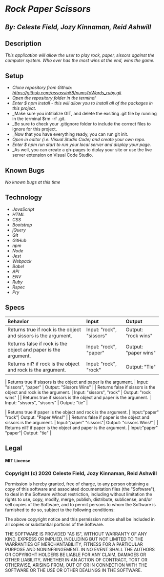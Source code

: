 # _Rock Paper Scissors_
## _By: Celeste Field, Jozy Kinnaman, Reid Ashwill_
## Description

_This application will allow the user to play rock, paper, sissors against the computer system. Who ever has the most wins at the end, wins the game._

## Setup


* _Clone repository from Github: https://github.com/assassin56/numsToWords_ruby.git_
* _Open the repository folder in the terminal_
* _Enter $ npm install - this will allow you to install all of the packages in this project._
* _Make sure you intitialize GIT, and delete the exsiting .git file by running in the terminal $rm -rf .git. 
* _Be sure to check your .gitignore folder to include the correct files to ignore for this project. 
* _Now that you have everything ready, you can run git init. 
* _Open in editor (i.e. Visual Studio Code) and create your own repo._
* _Enter $ npm run start to run your local server and display your page._
* _As well, you can create a gh-pages to diplay your site or use the live server extension on Visual Code Studio.

## Known Bugs
_No known bugs at this time_

## Technology

* _JavaScript_
* _HTML_
* _CSS_
* _Bootstrap_
* _jQuery_
* _Git_
* _GitHub_
* _npm_
* _Node_
* _Jest_
* _Webpack_
* _Babel_
* _API_
* _ENV_
* _Ruby_
* _Rspec_
* _Pry_


## Specs

|Behavior|Input|Output|
| :-----|:-----|:-----|
| Returns true if rock is the object and sissors is the argument. | Input: "rock", "sissors" | Output: "rock wins"|
| Returns false if rock is the object and paper is the argument. | Input: "rock", "paper" | Output: "paper wins"|
| Returns nil? if rock is the object and rock is the argument. | Input: "rock", "rock" | Output: "Tie"|

| Returns true if sissors is the object and paper is the argument. | Input: "sissors", "paper" | Output: "Sissors Wins" |
| Returns false if sissors is the object and rock is the argument. | Input: "sissors", "rock" | Output: "rock wins" |
| Returns true if sissors is the object and paper is the argument. | Input: "sissors", "sissors" | Output: "tie" |

| Returns true if paper is the object and rock is the argument. | Input:"paper" "rock"| Output: "Paper Wins!" | 
| Returns false if paper is the object and sissors is the argument. | Input:"paper" "sissors"| Output: "sissors Wins!" | 
| Returns nil? if paper is the object and paper is the argument. | Input:"paper" "paper"| Output: "tie" | 







## Legal

#### MIT License

### Copyright (c) 2020 Celeste Field, Jozy Kinnaman, Reid Ashwill

Permission is hereby granted, free of charge, to any person obtaining a copy
of this software and associated documentation files (the "Software"), to deal
in the Software without restriction, including without limitation the rights
to use, copy, modify, merge, publish, distribute, sublicense, and/or sell
copies of the Software, and to permit persons to whom the Software is
furnished to do so, subject to the following conditions:

The above copyright notice and this permission notice shall be included in all
copies or substantial portions of the Software.

THE SOFTWARE IS PROVIDED "AS IS", WITHOUT WARRANTY OF ANY KIND, EXPRESS OR
IMPLIED, INCLUDING BUT NOT LIMITED TO THE WARRANTIES OF MERCHANTABILITY,
FITNESS FOR A PARTICULAR PURPOSE AND NONINFRINGEMENT. IN NO EVENT SHALL THE
AUTHORS OR COPYRIGHT HOLDERS BE LIABLE FOR ANY CLAIM, DAMAGES OR OTHER
LIABILITY, WHETHER IN AN ACTION OF CONTRACT, TORT OR OTHERWISE, ARISING FROM,
OUT OF OR IN CONNECTION WITH THE SOFTWARE OR THE USE OR OTHER DEALINGS IN THE
SOFTWARE.
